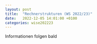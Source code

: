 ```yaml
---
layout: post
title:  "Rechnerstrukturen (WS 2022/23)"
date:   2022-12-05 14:01:00 +0100
categories: wise202223
---
```


Informationen folgen bald

